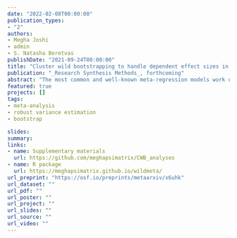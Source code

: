 ```yaml
---
date: "2022-02-08T00:00:00"
publication_types:
- "2"
authors:
- Megha Joshi
- admin
- S. Natasha Beretvas
publishDate: "2021-09-24T00:00:00"
title: "Cluster wild bootstrapping to handle dependent effect sizes in meta-analysis with a small number of studies"
publication: "_Research Synthesis Methods_, forthcoming"
abstract: "The most common and well-known meta-regression models work under the assumption that there is only one effect size estimate per study and that the estimates are independent. However, meta-analytic reviews of social science research often include multiple effect size estimates per primary study, leading to dependence in the estimates. Some meta-analyses also include multiple studies conducted by the same lab or investigator, creating another potential source of dependence. An increasingly popular method to handle dependence is robust variance estimation (RVE), but this method can result in inflated Type I error rates when the number of studies is small. Small-sample correction methods for RVE have been shown to control Type I error rates adequately but may be overly conservative, especially for tests of multiple-contrast hypotheses. We evaluated an alternative method for handling dependence, cluster wild bootstrapping, which has been examined in the econometrics literature but not in the context of meta-analysis. Results from two simulation studies indicate that cluster wild bootstrapping maintains adequate Type I error rates and provides more power than extant small sample correction methods, particularly for multiple-contrast hypothesis tests. We recommend using cluster wild bootstrapping to conduct hypothesis tests for meta-analyses with a small number of studies. We have also created an R package that implements such tests."
featured: true
projects: []
tags: 
- meta-analysis
- robust variance estimation
- bootstrap

slides: 
summary: 
links:
- name: Supplementary materials
  url: https://github.com/meghapsimatrix/CWB_analyses
- name: R package
  url: https://meghapsimatrix.github.io/wildmeta/
url_preprint: "https://osf.io/preprints/metaarxiv/x6uhk"
url_dataset: ""
url_pdf: ""
url_poster: ""
url_project: ""
url_slides: ""
url_source: ""
url_video: ""
---
```

